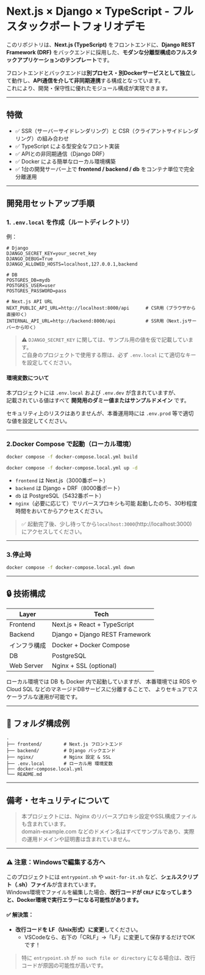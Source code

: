 
#  Next.js × Django × TypeScript - フルスタックポートフォリオデモ

このリポジトリは、**Next.js (TypeScript)** をフロントエンドに、**Django REST Framework (DRF)** をバックエンドに採用した、**モダンな分離型構成のフルスタックアプリケーションのテンプレート**です。

フロントエンドとバックエンドは**別プロセス・別Dockerサービスとして独立**して動作し、**API通信を介して非同期連携**する構成となっています。  
これにより、開発・保守性に優れたモジュール構成が実現できます。

---

## 特徴

- ✅ SSR（サーバーサイドレンダリング）と CSR（クライアントサイドレンダリング）の組み合わせ
- ✅ TypeScript による型安全なフロント実装
- ✅ APIとの非同期通信（Django DRF）
- ✅ Docker による簡単なローカル環境構築
- ✅ 1台の開発サーバー上で **frontend / backend / db** をコンテナ単位で完全分離運用

---

##  開発用セットアップ手順

### 1. `.env.local` を作成（ルートディレクトリ）
例：
```env
# Django
DJANGO_SECRET_KEY=your_secret_key
DJANGO_DEBUG=True
DJANGO_ALLOWED_HOSTS=localhost,127.0.0.1,backend

# DB
POSTGRES_DB=mydb
POSTGRES_USER=user
POSTGRES_PASSWORD=pass

# Next.js API URL
NEXT_PUBLIC_API_URL=http://localhost:8000/api      # CSR用（ブラウザから直接叩く）
INTERNAL_API_URL=http://backend:8000/api           # SSR用（Next.jsサーバーから叩く）
```
> ⚠️ `DJANGO_SECRET_KEY` に関しては、サンプル用の値を仮で記載しています。  
> ご自身のプロジェクトで使用する際は、必ず `.env.local` にて適切なキーを設定してください。

#### 環境変数について

本プロジェクトには `.env.local` および `.env.dev` が含まれていますが、  
記載されている値はすべて **開発用のダミー値またはサンプルドメイン** です。

セキュリティ上のリスクはありませんが、本番運用時には `.env.prod` 等で適切な値を設定してください。

---

### 2.Docker Compose で起動（ローカル環境）

```bash
docker compose -f docker-compose.local.yml build
```
```bash
docker compose -f docker-compose.local.yml up -d
```

- `frontend` は Next.js（3000番ポート）
- `backend` は Django + DRF（8000番ポート）
- `db` は PostgreSQL（5432番ポート）
- `nginx`（必要に応じて）でリバースプロキシも可能
起動したのち、30秒程度時間をおいてからアクセスください。

> ✅ 起動完了後、少し待ってから`localhost:3000`(http://localhost:3000)  にアクセスしてください。

---

### 3.停止時
```bash
docker compose -f docker-compose.local.yml down
```

---

## 🔒 技術構成

| Layer | Tech |
|-------|------|
| Frontend | Next.js + React + TypeScript |
| Backend | Django + Django REST Framework |
| インフラ構成 | Docker + Docker Compose |
| DB | PostgreSQL |
| Web Server | Nginx + SSL (optional) |

ローカル環境では DB も Docker 内で起動していますが、
本番環境では RDS や Cloud SQL などのマネージドDBサービスに分離することで、
よりセキュアでスケーラブルな運用が可能です。

---

## 📁 フォルダ構成例

```
.
├── frontend/        # Next.js フロントエンド
├── backend/         # Django バックエンド
├── nginx/           # Nginx 設定 & SSL
├── .env.local       # ローカル用 環境変数
├── docker-compose.local.yml
└── README.md
```

---

##  備考・セキュリティについて
> 本プロジェクトには、Nginx のリバースプロキシ設定やSSL構成ファイルも含まれています。  
> domain-example.com などのドメイン名はすべてサンプルであり、実際の運用ドメインや証明書は含まれていません。


---

### ⚠️ 注意：Windowsで編集する方へ

このプロジェクトには `entrypoint.sh` や `wait-for-it.sh` など、**シェルスクリプト（.sh）ファイル**が含まれています。  
Windows環境でファイルを編集した場合、**改行コードが `CRLF` になってしまうと、Docker環境で実行エラーになる可能性があります。**

#### ✅ 解決策：
- **改行コードを LF（Unix形式）に変更**してください。
  - VSCodeなら、右下の「CRLF」→「LF」に変更して保存するだけでOKです！

> 特に `entrypoint.sh` が `no such file or directory` になる場合は、改行コードが原因の可能性が高いです。

